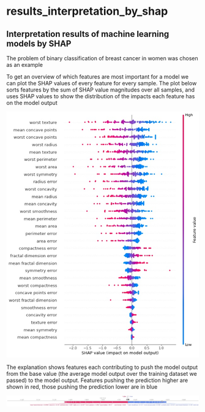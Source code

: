# results_interpretation_by_shap
## Interpretation results of machine learning models by SHAP
The problem of binary classification of breast cancer in women was chosen as an example


To get an overview of which features are most important for a model we can plot the SHAP values of every feature for every sample. The plot below sorts features by the sum of SHAP value magnitudes over all samples, and uses SHAP values to show the distribution of the impacts each feature has on the model output

![Screenshot](summary_plot.jpeg)


The explanation shows features each contributing to push the model output from the base value (the average model output over the training dataset we passed) to the model output. Features pushing the prediction higher are shown in red, those pushing the prediction lower are in blue

![Screenshot](screen_of_single_plot_html.jpeg)
